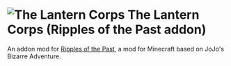 # ![The Lantern Corps](https://github.com/RaidenTokado/RotP-The-Lantern-Corps/src/main/resources/assets/rotp_tlc/textures/power/green_lantern.png) The Lantern Corps (Ripples of the Past addon)
An addon mod for [Ripples of the Past](https://github.com/StandoByte/Ripples-of-the-Past), a mod for Minecraft based on JoJo's Bizarre Adventure.
